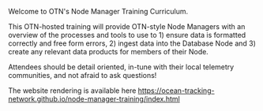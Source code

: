 Welcome to OTN's Node Manager Training Curriculum.

This OTN-hosted training will provide OTN-style Node Managers with an overview of the processes and tools to use to 1) ensure data is formatted correctly and free form errors, 2) ingest data into the Database Node and 3) create any relevant data products for members of their Node.

Attendees should be detail oriented, in-tune with their local telemetry communities, and not afraid to ask questions!

The website rendering is available here https://ocean-tracking-network.github.io/node-manager-training/index.html